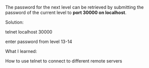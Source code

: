 The password for the next level can be retrieved by submitting the password of the current level to **port 30000 on localhost**.

Solution:
 
 telnet localhost 30000
 
 enter password from level 13-14

What I learned:

How to use telnet to connect to different remote servers